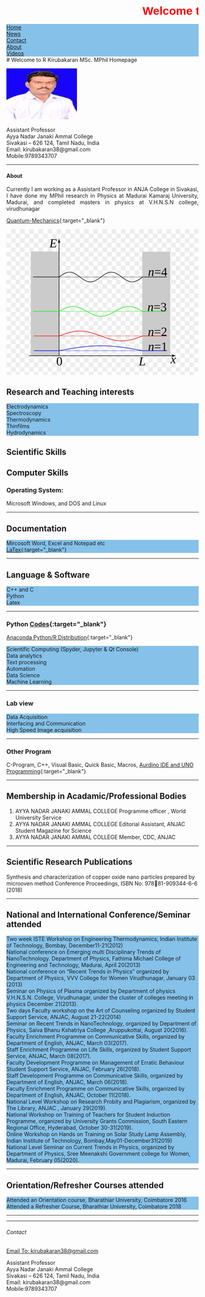 <html>
  <head>
    <title>Title of the document</title>
    <style>
      marquee{
      font-size: 30px;
      font-weight: 800;
      color: #FF0000;
      font-family: sans-serif;
      }
    </style>
  </head>
  <body>
    <marquee> Welcome to  R Kirubakaran MSc. MPhil Homepage</marquee>
  </body>
</html>


<html>
<head>
<style>
ul {
  list-style-type: none;
  margin: 0;
  padding: 0;
  overflow: hidden;
  background-color: #85C1E9;
}

li {
  float: left;
}

li a {
  display: block;
  color: white;
  text-align: center;
  padding: 14px 16px;
  text-decoration: none;
}

li a:hover {
  background-color: #1B4F72;
}
</style>
</head>
<body>
<ul>
  <li class="nav-item"><a class="nav-link" href="#home">Home</a></li>
  <li class="nav-item"><a class="nav-link" href="#news">News</a></li>
  <li class="nav-item"> <a class="nav-link" href="#contact">Contact</a></li>
  <li class="nav-item"><a class="nav-link" href="#about">About</a></li>
  <li class="nav-item"><a class="nav-link" href="#Videos">Videos</a></li>
</ul>
</body>
</html>
# Welcome to  R Kirubakaran MSc. MPhil Homepage 

![kirubha](kiruba.JPG)

<p style='text-align: justify;'>
Assistant Professor<br /> 
Ayya Nadar Janaki Ammal College<br /> 
Sivakasi – 626 124, Tamil Nadu, India<br /> 
Email: kirubakaran38@gmail.com<br /> 
Mobile:9789343707
</p>

<a class="anchor" id="About"></a>
<hr class="featurette-divider">
<div class="row">
<div class="col-md-4">
<h4>About</h4>
<p style='text-align: justify;'>
Currently I am working as a Assistant Professor in ANJA College in Sivakasi, I have done my MPhil research in Physics at Madurai Kamaraj University, Madurai, and completed masters in physics at V.H.N.S.N college, virudhunagar</p>
</div>
</div>



[Quantum-Mechanics](https://github.com/mvku/Quantum-Mechanics/blob/master/Quantum%20Physics.ipynb){:target="_blank"}


![particle](/images/qm.png)


## Research and Teaching interests
* Electrodynamics 
* Spectroscopy 
* Thermodynamics
* Thinfilms 
* Hydrodynamics


## Scientific Skills
<p style='text-align: justify;'> 
</p>


## Computer Skills
### Operating System:
Microsoft Windows, and DOS and Linux

------------------------------------

## Documentation 
* Mircosoft Word, Excel and Notepad etc
* [LaTex](https://www.latex-project.org/){:target="_blank"}  
 
----------------------------------
 
## Language & Software
* C++ and C
* Python
* Latex

----------------------------------

### Python [Codes](https://github.com/mvku/kirubakaran/blob/master/Python.md){:target="_blank"} 
[Anaconda Python/R Distribution](https://www.anaconda.com/distribution/){:target="_blank"}
* Scientific Computing (Spyder, Jupyter & Qt Console)
* Data analytics
* Text processing
* Automation
* Data Science
* Machine Learning

----------------------------------
### Lab view
* Data Acquisition
* Interfacing and Communication
* High Speed Image acquisition

----------------------------------
### Other Program 
C-Program, C++, Visual Basic, Quick Basic, Macros, [Aurdino IDE and UNO Programming](https://www.arduino.cc/en/Guide/ArduinoUno){:target="_blank"}

----------------------------------

## Membership in Acadamic/Professional Bodies

1.	AYYA NADAR JANAKI AMMAL COLLEGE	Programme officer , World University Service
2.	AYYA NADAR JANAKI AMMAL COLLEGE	Editorial Assistant, ANJAC Student Magazine for Science
3.	AYYA NADAR JANAKI AMMAL COLLEGE	Member, CDC, ANJAC

----------------------------------

## Scientific Research Publications 

Synthesis and characterization of copper oxide nano particles prepared by microoven method
Conference Proceedings, ISBN No:  97881-909344-6-6 (2018)

----------------------------------

## National and International Conference/Seminar attended

*	Two week ISTE Workshop on Engineering Thermodynamics, Indian Institute of Technology, Bombay, December11-21(2012) 
*	National conference on Emerging multi Disciplinary Trends of NanoTechnology. Department of Physics, Fathima Michael College of Engineering and Technology, Madurai, April 20(2013)
*	National conference on “Recent Trends in Physics” organized by Department of Physics, VVV College for Women Virudhunagar, January 03 (2013)
*	Seminar on Physics of Plasma organized by Department  of physics V.H.N.S.N. College, Virudhunagar, under the cluster of colleges meeting in physics December 21(2013).
*	Two days Faculty workshop on the Art of Counseling organized by Student Support Service, ANJAC,  August 21-22(2014)
*	Seminar on Recent Trends in NanoTechnology, organized by Department of Physics, Saiva Bhanu Kshatriya College ,Aruppukottai, August 20(2016).
*	Faculty Enrichment Programme on Communicative Skills, organized by Department of English, ANJAC,  March 03(2017).
*	Staff Enrichment Programme on Life Skills, organized by Student Support Service, ANJAC,  March 08(2017).
*	Faculty Development Programme on Management of Erratic Behaviour 
Student Support Service, ANJAC,  February  26(2018).
*	Staff Development  Programme on Communicative Skills, organized by Department of English, ANJAC,  March 06(2018).
*	Faculty Enrichment Programme on Communicative Skills, organized by Department of English, ANJAC,  October 11(2018).
*	National Level Workshop on Research Probity and Plagiarism, organized by The Library, ANJAC , January 29(2019).
*	National Workshop on Training of Teachers for Student Induction Programme, organized by University Grants Commission, South Eastern Regional Office, Hyderabad, October 30-31(2019).
*	Online Workshop on Hands on Training on Solar Study Lamp Assembly,
Indian Institute of Technology, Bombay,May01-December31(2019)
*	National Level Seminar on Current Trends in Physics, organized by Department of Physics, Sree Meenakshi Government college for Women, Madurai, February 05(2020).

----------------------------------

## Orientation/Refresher Courses attended

*	Attended an Orientation course, Bharathiar University, Coimbatore 2016
*	Attended a Refresher Course, Bharathiar University, Coimbatore 2018

----------------------------------

<a class="anchor" id="contact"></a>
<hr class="featurette-divider">
<div class="row">
  <div class="col-md-6">
 <h6>Contact</h6>
 <p><a href="mailto:kirubakaran38@gmail.com">Email To: kirubakaran38@gmail.com</a></p>
 Assistant Professor<br>
 Ayya Nadar Janaki Ammal College<br>
 Sivakasi – 626 124, Tamil Nadu, India<br>
 Email: kirubakaran38@gmail.com<br>
 Mobile:9789343707<br>
</div>
</div>


